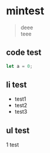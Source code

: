 # mintest
> deee </br>
> teee
## code test
```javascript
let a = 0;
```
## li test
- test1
- test2
- test3
## ul test
1 test
